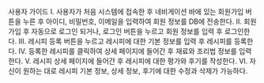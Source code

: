 사용자 가이드
I.	사용자가 처음 시스템에 접속한 후 네비게이션 바에 있는 회원가입 버튼을 누른 후 아이디, 비밀번호, 이메일을 입력하여 회원 정보를 DB에 전송한다.
II.	회원가입 후 자동으로 로그인 되거나, 로그인 버튼을 누르고 회원 정보를 입력 후 로그인한다.
III.	레시피 등록 버튼을 누르고 레시피에 대한 기본 정보를 입력 후 레시피를 등록한다.
IV.	등록한 레시피를 클릭하여 상세 페이지에 들어간 후 재료와 조리법 정보를 입력한다.
V.	레시피 상세 페이지에 들어간 후 레시피에 대한 평가와 후기를 작성한다.
VI.	자신이 원하는 대로 레시피 기본 정보, 상세 정보, 후기에 대한 수정과 삭제가 가능하다. 
